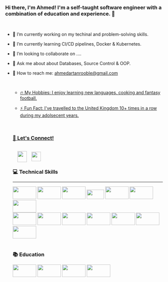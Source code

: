 ### Hi there, I'm Ahmed! I'm a self-taught software engineer with a combination of education and experience. 👋
<br>
<ul>
  <li><p>🔭 I’m currently working on my techinal and problem-solving skills.</p></li>
  <li><p>🌱 I’m currently learning CI/CD pipelines, Docker & Kubernetes.</p></li>
  <li><p>🤝 I’m looking to collaborate on  ....</p></li>
  <li><p>💬 Ask me about about Databases, Source Control & OOP.</p></li>
  <li><p>📧 How to reach me: <a href="mailto:ahmedartanrooble@gmail.com">ahmedartanrooble@gmail.com</p></li>
  <br>
<ul>
        <li><p>🔥 My Hobbies: I enjoy learning new languages, cooking and fantasy football.</p></li>
        <li><p>⚡️ Fun Fact:  I've travelled to the United Kingdom 10+ times in a row during my adolsecent years.</p></li>
</ul>
<br>
<h3>👏 Let's Connect!</h3>
      <a href="https://linkedin.com/arooble">
      <img src="https://img.shields.io/badge/LinkedIn-0077B5?style=for-the-badge&logo=linkedin&logoColor=white" width="30px" height="35px" style="float: left; padding: 15px;"></img></a>
      <br>
  <a href="mailto:ahmedartanrooble@gmail.com">
      <img src="https://img.shields.io/badge/Gmail-D14836?style=for-the-badge&logo=gmail&logoColor=white" width="30px" height="30px"></img></a>
      <br>
    
<h3>💻 Technical Skills</h3>
      <hr>
                           
<div class="wrapper">
      <img src="https://camo.githubusercontent.com/49fbb99f92674cc6825349b154b65aaf4064aec465d61e8e1f9fb99da3d922a1/68747470733a2f2f696d672e736869656c64732e696f2f62616467652f68746d6c352d2532334533344632362e7376673f7374796c653d666f722d7468652d6261646765266c6f676f3d68746d6c35266c6f676f436f6c6f723d7768697465" height="40" width="75">
      <img src="https://camo.githubusercontent.com/e6b67b27998fca3bccf4c0ee479fc8f9de09d91f389cccfbe6cb1e29c10cfbd7/68747470733a2f2f696d672e736869656c64732e696f2f62616467652f637373332d2532333135373242362e7376673f7374796c653d666f722d7468652d6261646765266c6f676f3d63737333266c6f676f436f6c6f723d7768697465" height="40" width="75">                                   
      <img src="https://camo.githubusercontent.com/aeddc848275a1ffce386dc81c04541654ca07b2c43bbb8ad251085c962672aea/68747470733a2f2f696d672e736869656c64732e696f2f62616467652f6a6176617363726970742d2532333332333333302e7376673f7374796c653d666f722d7468652d6261646765266c6f676f3d6a617661736372697074266c6f676f436f6c6f723d253233463744463145" height="40" width="75">
      <img src="https://camo.githubusercontent.com/b13ed67c809178963ce9d538175b02649800772be1ce0cb02da5879e5614e236/68747470733a2f2f696d672e736869656c64732e696f2f62616467652f426f6f7473747261702d3536334437433f7374796c653d666f722d7468652d6261646765266c6f676f3d626f6f747374726170266c6f676f436f6c6f723d7768697465" height="30" width="55">
      <img src="https://camo.githubusercontent.com/ec0d32e85caf4723d5182a75338c89f85a2c3679aed0c46c9ee9fd1c8dc2a316/68747470733a2f2f696d672e736869656c64732e696f2f62616467652f6769742d2532334630353033332e7376673f7374796c653d666f722d7468652d6261646765266c6f676f3d676974266c6f676f436f6c6f723d7768697465" height="40" width="75">
      <img src="https://camo.githubusercontent.com/988b23566a8e239f9717abbed64d36834115c8a8c7082a71c358e04f47f8398c/68747470733a2f2f696d672e736869656c64732e696f2f62616467652f4d7953514c2d3030303030463f7374796c653d666f722d7468652d6261646765266c6f676f3d6d7973716c266c6f676f436f6c6f723d7768697465" height="40" width="75">
      <img src="https://camo.githubusercontent.com/15b7da9c5e50455ef7c50a5d642afad7ab8d752e575010116727c3865beb026d/68747470733a2f2f696d672e736869656c64732e696f2f62616467652f6a51756572792d3037363941443f7374796c653d666f722d7468652d6261646765266c6f676f3d6a7175657279266c6f676f436f6c6f723d7768697465" height="40" width="75">

  
    
  
    
   <div class="wrapper">
  <img src="https://img.shields.io/badge/MongoDB-4EA94B?style=for-the-badge&logo=mongodb&logoColor=white" height="40" width="75">
        <img src="https://camo.githubusercontent.com/a13091c112f3caf333125d48188cda0292a5d64467f19703aee213d85c11362e/68747470733a2f2f696d672e736869656c64732e696f2f62616467652f2d657870726573732d3030303030303f6c6f676f3d65787072657373266c6f676f436f6c6f723d7768697465267374796c653d666f722d7468652d6261646765" height="40" width="75">
        <img src="https://camo.githubusercontent.com/d8971eb578649b5861b3b3694bc2684ff4bf5bb346042b20f8f6e26010dce374/68747470733a2f2f696d672e736869656c64732e696f2f62616467652f52656163742d3631444146423f7374796c653d666c6174266c6f676f3d7265616374266c6f676f436f6c6f723d7768697465" height="40" width="75">
        <img src="https://camo.githubusercontent.com/cc96d7d28a6ca21ddbb1f2521d751d375230ed840271e6a4c8694cf87cc60c14/68747470733a2f2f696d672e736869656c64732e696f2f62616467652f6e6f64652e6a732532302d2532333433383533442e7376673f267374796c653d666f722d7468652d6261646765266c6f676f3d6e6f64652e6a73266c6f676f436f6c6f723d7768697465" height="40" width="75">
        <img src="https://camo.githubusercontent.com/e17e119d8c9bb34ac9710be65d35d52a7e04cc260476760305525204df5f34b0/68747470733a2f2f696d672e736869656c64732e696f2f62616467652f2d4a6176612d3030373339363f7374796c653d666c61742d737175617265266c6f676f3d6a617661" height="40" width="75">
        <img src="https://img.shields.io/badge/npm-CB3837?style=for-the-badge&logo=npm&logoColor=white" height="40" width="75">
        <img src="https://img.shields.io/badge/firebase-ffca28?style=for-the-badge&logo=firebase&logoColor=black" height="40" width="75">
</div>
 <br>
    <h3>📚 Education</h3>
    <div class="wrapper">
        <img src="https://camo.githubusercontent.com/4ac8a7a42c5f8d85371c33b1502a0a8aaec1cd359573ee6723c5d8351595b0a6/68747470733a2f2f696d672e736869656c64732e696f2f62616467652f5564656d792d4134333546303f7374796c653d666f722d7468652d6261646765266c6f676f3d5564656d79266c6f676f436f6c6f723d7768697465" height="40" width="75">
        <img src="https://camo.githubusercontent.com/043a18274b7565d5eaf0645e255a98ff44b8b55156fbbb2145560ed149ad45e1/68747470733a2f2f696d672e736869656c64732e696f2f62616467652f436f6465636164656d792d4646463045353f7374796c653d666f722d7468652d6261646765266c6f676f3d636f6465636164656d79266c6f676f436f6c6f723d314632343341" height="40" width="75">
        <img src="https://camo.githubusercontent.com/387b0577360959651f848bb2a3c54ed5eda1815f0cb0f67ebb08ac72e5ebead1/68747470733a2f2f696d672e736869656c64732e696f2f62616467652f46726565636f646563616d702d2532333132332e7376673f267374796c653d666f722d7468652d6261646765266c6f676f3d66726565636f646563616d70266c6f676f436f6c6f723d677265656e" height="40" width="75">
        <img src="https://img.shields.io/badge/YouTube-FF0000?style=for-the-badge&logo=youtube&logoColor=white" height="40" width="75">
    </div>
